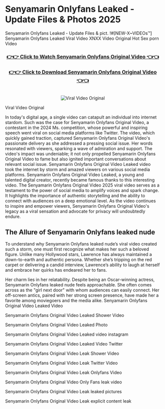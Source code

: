 # Senyamarin Onlyfans Leaked - Update Files & Photos 2025

Senyamarin Onlyfans Leaked - Update Files & pict. !#[NEW-X~VIDEOs™] Senyamarin Onlyfans Leaked Viral Video XNXX Video Original Hot Sex porn Video
<br>
<div align="center">
<h3><a href="https://links2leaks.com?utm_source=senyamarin&utm_medium=gitlong" rel="nofollow">👉👉 Click to Watch Senyamarin Onlyfans Original Video 👈👈</a></h3>
<h3><a href="https://links2leaks.com?utm_source=senyamarin&utm_medium=gitlong" rel="nofollow">👉👉 Click to Download Senyamarin Onlyfans Original Video 👈👈</a></h3>
<br>
<a href="https://links2leaks.com?utm_source=senyamarin&utm_medium=gitlong" rel="nofollow"><img src="https://i.ibb.co/Gkj2r4b/banner.png" alt="Viral Video Original" style="max-width: 100%; display: inline-block;" data-target="animated-image.originalImage"></a>
</div>

Viral Video Original

In today's digital age, a single video can catapult an individual into internet stardom. Such was the case for Senyamarin Onlyfans Original Video, a contestant in the 2024 Ms. competition, whose powerful and inspiring speech went viral on social media platforms like Twitter.
The video, which quickly gained traction, captured Senyamarin Onlyfans Original Video's passionate delivery as she addressed a pressing social issue. Her words resonated with viewers, sparking a wave of admiration and support. The video's impact was undeniable; it not only propelled Senyamarin Onlyfans Original Video to fame but also ignited important conversations about relevant social issue.
Senyamarin Onlyfans Original Video Leaked video took the internet by storm and amazed viewers on various social media platforms. Senyamarin Onlyfans Original Video Leaked, a young and talented digital creator, recently became famous thanks to this interesting video.
The Senyamarin Onlyfans Original Video 2025 viral video serves as a testament to the power of social media to amplify voices and spark change. It highlights the importance of authentic storytelling and the ability to connect with audiences on a deep emotional level. As the video continues to inspire and empower viewers, Senyamarin Onlyfans Original Video's legacy as a viral sensation and advocate for privacy will undoubtedly endure.

<h2>The Allure of Senyamarin Onlyfans leaked nude</h2>


To understand why Senyamarin Onlyfans leaked nude’s viral video created such a storm, one must first recognize what makes her such a beloved figure. Unlike many Hollywood stars, Lawrence has always maintained a down-to-earth and authentic persona. Whether she’s tripping on the red carpet or delivering a candid interview, Lawrence’s ability to laugh at herself and embrace her quirks has endeared her to fans.

Her charm lies in her relatability. Despite being an Oscar-winning actress, Senyamarin Onlyfans leaked nude feels approachable. She often comes across as the "girl next door" with whom audiences can easily connect. Her off-screen antics, paired with her strong screen presence, have made her a favorite among moviegoers and the media alike.
Senyamarin Onlyfans Original Video Leaked Video

Senyamarin Onlyfans Original Video Leaked Shower Video

Senyamarin Onlyfans Original Video Leaked Photo

Senyamarin Onlyfans Original Video Leaked video instagram

Senyamarin Onlyfans Original Video Leaked Video Twitter

Senyamarin Onlyfans Original Video Leak Shower Video

Senyamarin Onlyfans Original Video Leak Twitter Video

Senyamarin Onlyfans Original Video Leak Onlyfans Video

Senyamarin Onlyfans Original Video Only Fans leak video

Senyamarin Onlyfans Original Video Leak leaked pictures

Senyamarin Onlyfans Original Video Leak explicit content leak
